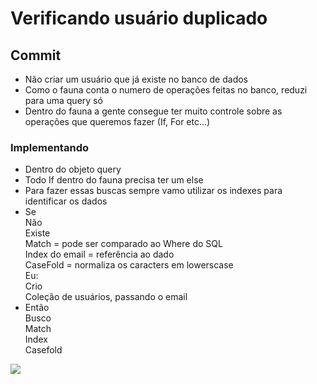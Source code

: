 # Verificando usuário duplicado

## Commit 
* Não criar um usuário que já existe no banco de dados
* Como o fauna conta o numero de operações feitas no banco, reduzi para uma query só
* Dentro do fauna a gente consegue ter muito controle sobre as operações que queremos fazer (If, For etc...) 
### Implementando
* Dentro do objeto query
* Todo If dentro do fauna precisa ter um else
* Para fazer essas buscas sempre vamo utilizar os indexes para identificar os dados
* Se <br>
 Não <br>
 Existe<br>
 Match = pode ser comparado ao Where do SQL<br>
 Index do email = referência ao dado<br>
 CaseFold = normaliza os caracters em lowerscase<br>
Eu: <br>
Crio<br>
Coleção de usuários, passando o email<br>
* Então<br>
Busco<br>
Match<br>
Index<br>
Casefold<br>

![](https://imgur.com/Xe1oooR.png)
